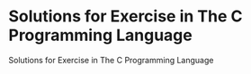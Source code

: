 # Solutions for Exercise in The C Programming Language

Solutions for Exercise in The C Programming Language
